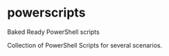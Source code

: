 # powerscripts
Baked Ready PowerShell scripts

Collection of PowerShell Scripts for several scenarios.
